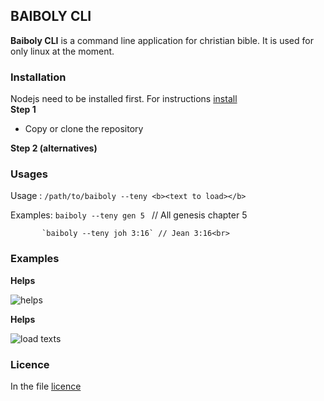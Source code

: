 ## BAIBOLY CLI
<b>Baiboly CLI</b> is a command line application for christian bible.
It is used for only linux at the moment.

### Installation
Nodejs need to be installed first. For instructions <a href="https://nodejs.org" alt="licence">install</a> <br>
<b> Step 1</b>
* Copy or clone  the repository

<b> Step 2 (alternatives)</b> 

### Usages

Usage :    `/path/to/baiboly --teny <b><text to load></b>`

Examples:  `baiboly --teny gen 5 ` // All genesis chapter 5

           `baiboly --teny joh 3:16` // Jean 3:16<br>

### Examples
<b>Helps</b>

<img href="./images/helps.png" alt="helps" />

<b>Helps</b>

<img href="./images/loadTexts_bibles.png" alt="load texts" />

### Licence
In the file <a href="./licence" alt="licence">licence</a>
